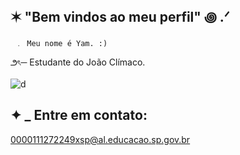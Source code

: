 ## **✶** "Bem vindos ao meu perfil" **꩜ .ᐟ**

     ﹒ Meu nome é Yam. :)
౨ৎ─ Estudante do João Clímaco.

![d](https://tenor.com/pt-BR/view/diluc-diluc-genshin-impact-genshin-impact-diluc-genshin-impact-genshin-gif-26115119)

## **✦** _ Entre em contato:
0000111272249xsp@al.educacao.sp.gov.br

